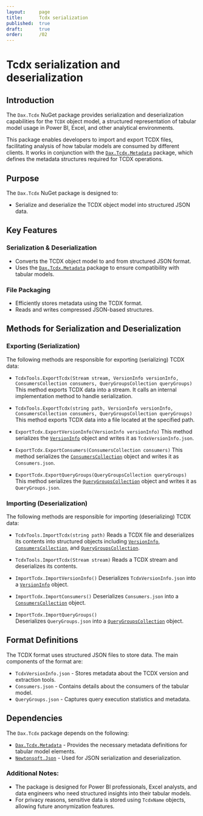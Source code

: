 ```yaml
---
layout:     page
title:      Tcdx serialization
published:  true
draft:      true
order:      /02
---
```


# Tcdx serialization and deserialization

## Introduction
The `Dax.Tcdx` NuGet package provides serialization and deserialization capabilities for the `TCDX` object model, a structured representation of tabular model usage in Power BI, Excel, and other analytical environments. 

This package enables developers to import and export TCDX files, facilitating analysis of how tabular models are consumed by different clients. It works in conjunction with the [`Dax.Tcdx.Metadata`](./Tcdx-object-model/index.md) package, which defines the metadata structures required for TCDX operations.

## Purpose

The `Dax.Tcdx` NuGet package is designed to:
- Serialize and deserialize the TCDX object model into structured JSON data.

## Key Features

### Serialization & Deserialization
- Converts the TCDX object model to and from structured JSON format.
- Uses the [`Dax.Tcdx.Metadata`](./Tcdx-object-model/index.md) package to ensure compatibility with tabular models.

### File Packaging
- Efficiently stores metadata using the TCDX format.
- Reads and writes compressed JSON-based structures.

## Methods for Serialization and Deserialization

### Exporting (Serialization)

The following methods are responsible for exporting (serializing) TCDX data:

- `TcdxTools.ExportTcdx(Stream stream, VersionInfo versionInfo, ConsumersCollection consumers, QueryGroupsCollection queryGroups)`
  This method exports TCDX data into a stream. It calls an internal implementation method to handle serialization.

- `TcdxTools.ExportTcdx(string path, VersionInfo versionInfo, ConsumersCollection consumers, QueryGroupsCollection queryGroups)`
  This method exports TCDX data into a file located at the specified path.

- `ExportTcdx.ExportVersionInfo(VersionInfo versionInfo)`
  This method serializes the [`VersionInfo`](./Tcdx-object-model/VersionInfo.md) object and writes it as `TcdxVersionInfo.json`.

- `ExportTcdx.ExportConsumers(ConsumersCollection consumers)` 
  This method serializes the [`ConsumersCollection`](./Tcdx-object-model/ConsumersCollection.md) object and writes it as `Consumers.json`.

- `ExportTcdx.ExportQueryGroups(QueryGroupsCollection queryGroups)`
  This method serializes the [`QueryGroupsCollection`](./Tcdx-object-model/QueryGroupsCollection.md) object and writes it as `QueryGroups.json`.

### Importing (Deserialization)

The following methods are responsible for importing (deserializing) TCDX data:

- `TcdxTools.ImportTcdx(string path)`
  Reads a TCDX file and deserializes its contents into structured objects including [`VersionInfo`](./Tcdx-object-model/VersionInfo.md), [`ConsumersCollection`](./Tcdx-object-model/ConsumersCollection.md), and [`QueryGroupsCollection`](./Tcdx-object-model/QueryGroupsCollection.md).

- `TcdxTools.ImportTcdx(Stream stream)`
  Reads a TCDX stream and deserializes its contents.

- `ImportTcdx.ImportVersionInfo()`
  Deserializes `TcdxVersionInfo.json` into a [`VersionInfo`](./Tcdx-object-model/VersionInfo.md) object.

- `ImportTcdx.ImportConsumers()`
  Deserializes `Consumers.json` into a [`ConsumersCollection`](./Tcdx-object-model/ConsumersCollection.md) object.

- `ImportTcdx.ImportQueryGroups()`  
  Deserializes `QueryGroups.json` into a [`QueryGroupsCollection`](./Tcdx-object-model/QueryGroupsCollection.md) object.

## Format Definitions

The TCDX format uses structured JSON files to store data. The main components of the format are:

- `TcdxVersionInfo.json` - Stores metadata about the TCDX version and extraction tools.
- `Consumers.json` - Contains details about the consumers of the tabular model.
- `QueryGroups.json` - Captures query execution statistics and metadata.

## Dependencies

The `Dax.Tcdx` package depends on the following:

- [`Dax.Tcdx.Metadata`](./Tcdx-object-model/index.md) - Provides the necessary metadata definitions for tabular model elements.
- [`Newtonsoft.Json`](https://www.nuget.org/packages/Newtonsoft.Json) - Used for JSON serialization and deserialization.

### Additional Notes:
- The package is designed for Power BI professionals, Excel analysts, and data engineers who need structured insights into their tabular models.
- For privacy reasons, sensitive data is stored using `TcdxName` objects, allowing future anonymization features.